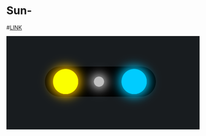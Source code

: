 # Sun-

#[LINK](sun-sage.vercel.app)

![img](https://github.com/Magamitsuki/Sun-/blob/main/resim_2022-07-17_162841402.png?raw=true)

